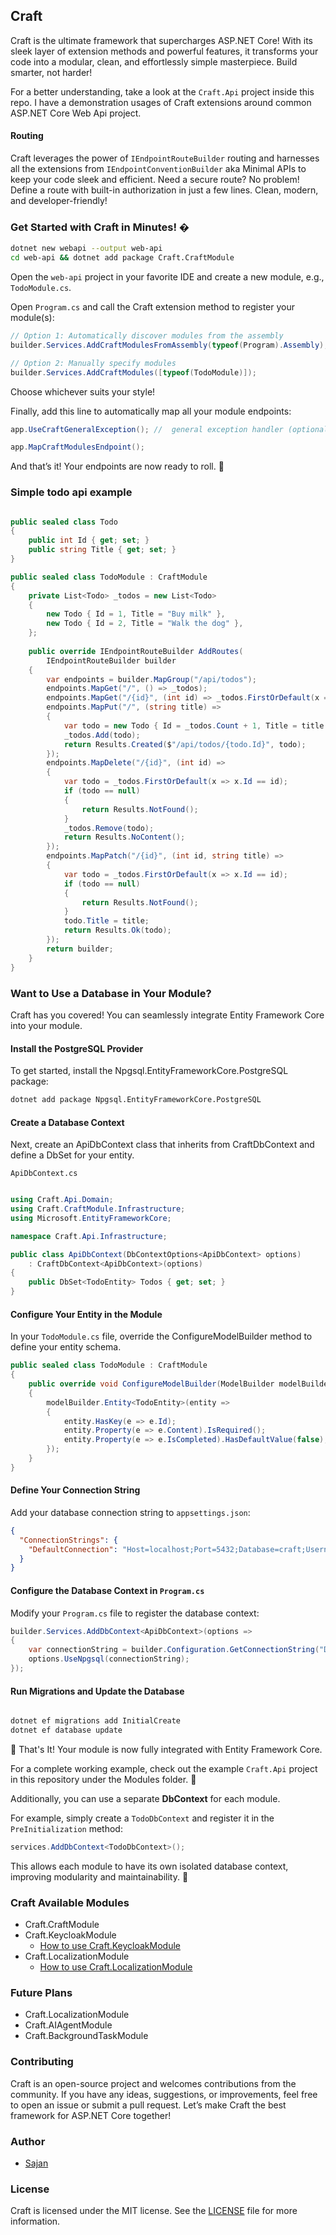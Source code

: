 

## Craft
Craft is the ultimate framework that supercharges ASP.NET Core! With its sleek layer of extension methods and powerful features, it transforms your code into a modular, clean, and effortlessly simple masterpiece. Build smarter, not harder!

For a better understanding, take a look at the `Craft.Api` project inside this repo. I have a demonstration usages of Craft extensions around common ASP.NET Core Web Api project.

#### Routing
Craft leverages the power of `IEndpointRouteBuilder` routing and harnesses all the extensions from `IEndpointConventionBuilder` aka Minimal APIs to keep your code sleek and efficient. Need a secure route? No problem! Define a route with built-in authorization in just a few lines. Clean, modern, and developer-friendly!


### Get Started with Craft in Minutes! �

```bash
dotnet new webapi --output web-api
cd web-api && dotnet add package Craft.CraftModule
```

Open the `web-api` project in your favorite IDE and create a new module, e.g., `TodoModule.cs`.

Open `Program.cs` and call the Craft extension method to register your module(s):

```csharp
// Option 1: Automatically discover modules from the assembly
builder.Services.AddCraftModulesFromAssembly(typeof(Program).Assembly);

// Option 2: Manually specify modules
builder.Services.AddCraftModules([typeof(TodoModule)]);
```
Choose whichever suits your style!


Finally, add this line to automatically map all your module endpoints:
```csharp
app.UseCraftGeneralException(); //  general exception handler (optional)

app.MapCraftModulesEndpoint();
```
And that’s it! Your endpoints are now ready to roll. 🚀



### Simple todo api example

```csharp

public sealed class Todo
{
    public int Id { get; set; }
    public string Title { get; set; }
}

public sealed class TodoModule : CraftModule
{
    private List<Todo> _todos = new List<Todo>
    {
        new Todo { Id = 1, Title = "Buy milk" },
        new Todo { Id = 2, Title = "Walk the dog" },
    };
    
    public override IEndpointRouteBuilder AddRoutes(
        IEndpointRouteBuilder builder
    {
        var endpoints = builder.MapGroup("/api/todos");
        endpoints.MapGet("/", () => _todos);
        endpoints.MapGet("/{id}", (int id) => _todos.FirstOrDefault(x => x.Id == id));
        endpoints.MapPut("/", (string title) => 
        {
            var todo = new Todo { Id = _todos.Count + 1, Title = title };
            _todos.Add(todo);
            return Results.Created($"/api/todos/{todo.Id}", todo);
        });
        endpoints.MapDelete("/{id}", (int id) => 
        {
            var todo = _todos.FirstOrDefault(x => x.Id == id);
            if (todo == null)
            {
                return Results.NotFound();
            }
            _todos.Remove(todo);
            return Results.NoContent();
        });
        endpoints.MapPatch("/{id}", (int id, string title) => 
        {
            var todo = _todos.FirstOrDefault(x => x.Id == id);
            if (todo == null)
            {
                return Results.NotFound();
            }
            todo.Title = title;
            return Results.Ok(todo);
        });
        return builder;
    }
}
```
### Want to Use a Database in Your Module?
Craft has you covered! You can seamlessly integrate Entity Framework Core into your module.

#### Install the PostgreSQL Provider
To get started, install the Npgsql.EntityFrameworkCore.PostgreSQL package:

```bash
dotnet add package Npgsql.EntityFrameworkCore.PostgreSQL
```
#### Create a Database Context
Next, create an ApiDbContext class that inherits from CraftDbContext and define a DbSet for your entity.

`ApiDbContext.cs`

```csharp

using Craft.Api.Domain;
using Craft.CraftModule.Infrastructure;
using Microsoft.EntityFrameworkCore;

namespace Craft.Api.Infrastructure;

public class ApiDbContext(DbContextOptions<ApiDbContext> options)
    : CraftDbContext<ApiDbContext>(options)
{
    public DbSet<TodoEntity> Todos { get; set; }
}

```
#### Configure Your Entity in the Module
In your `TodoModule.cs` file, override the ConfigureModelBuilder method to define your entity schema.

```csharp
public sealed class TodoModule : CraftModule
{
    public override void ConfigureModelBuilder(ModelBuilder modelBuilder)
    {
        modelBuilder.Entity<TodoEntity>(entity =>
        {
            entity.HasKey(e => e.Id);
            entity.Property(e => e.Content).IsRequired();
            entity.Property(e => e.IsCompleted).HasDefaultValue(false);
        });
    }
}
```
#### Define Your Connection String
Add your database connection string to `appsettings.json`:

```json
{
  "ConnectionStrings": {
    "DefaultConnection": "Host=localhost;Port=5432;Database=craft;Username=postgres;Password=postgres"
  }
}
```
#### Configure the Database Context in `Program.cs`
Modify your `Program.cs` file to register the database context:

```csharp
builder.Services.AddDbContext<ApiDbContext>(options =>
{
    var connectionString = builder.Configuration.GetConnectionString("DefaultConnection");
    options.UseNpgsql(connectionString);
});


```
#### Run Migrations and Update the Database
```bash

dotnet ef migrations add InitialCreate
dotnet ef database update

```

🎉 That's It!
Your module is now fully integrated with Entity Framework Core.

For a complete working example, check out the example `Craft.Api` project in this repository under the Modules folder. 🚀

Additionally, you can use a separate **DbContext** for each module.

For example, simply create a `TodoDbContext` and register it in the `PreInitialization` method:

```csharp
services.AddDbContext<TodoDbContext>();
```  

This allows each module to have its own isolated database context, improving modularity and maintainability. 🚀


### Craft Available Modules

- Craft.CraftModule
- Craft.KeycloakModule
  - [How to use Craft.KeycloakModule](docs/Keycloak.md)
- Craft.LocalizationModule
  - [How to use Craft.LocalizationModule](docs/Localization.md)

### Future Plans
- Craft.LocalizationModule
- Craft.AIAgentModule
- Craft.BackgroundTaskModule

### Contributing

Craft is an open-source project and welcomes contributions from the community.
If you have any ideas, suggestions, or improvements, feel free to open an issue or submit a pull request. 
Let’s make Craft the best framework for ASP.NET Core together!

### Author

- [Sajan](https://github.com/sajanv88)


### License
Craft is licensed under the MIT license. See the [LICENSE](LICENSE) file for more information.

